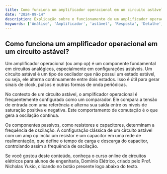 ```yaml
---
title: Como funciona um amplificador operacional em um circuito astável?
date: "2024-09-14"
description: Explicação sobre o funcionamento de um amplificador operacional em um circuito astável.
keywords: ['Análise', 'Amplificador', 'astável', 'Resposta', 'Detalhe', 'Pequeno', 'R/2R']
---
```


## Como funciona um amplificador operacional em um circuito astável?

Um amplificador operacional (ou amp op) é um componente fundamental em circuitos analógicos, especialmente em configurações astáveis. Um circuito astável é um tipo de oscilador que não possui um estado estável, ou seja, ele alterna continuamente entre dois estados. Isso é útil para gerar sinais de clock, pulsos e outras formas de onda periódicas.

No contexto de um circuito astável, o amplificador operacional é frequentemente configurado como um comparador. Ele compara a tensão de entrada com uma referência e alterna sua saída entre os níveis de saturação positiva e negativa. Este comportamento de comutação é o que gera a oscilação contínua.

Os componentes passivos, como resistores e capacitores, determinam a frequência de oscilação. A configuração clássica de um circuito astável com um amp op inclui um resistor e um capacitor em uma rede de realimentação, que define o tempo de carga e descarga do capacitor, controlando assim a frequência de oscilação.

Se você gostou deste conteúdo, conheça o curso online de circuitos elétricos para alunos de engenharia, Domínio Elétrico, criado pelo Prof. Nicholas Yukio, clicando no botão presente logo abaixo do texto.